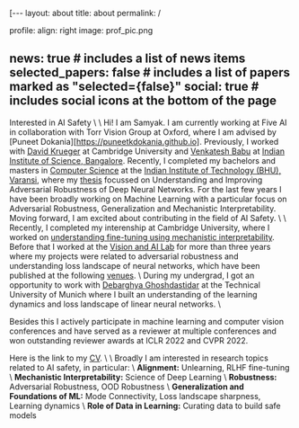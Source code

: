 [---
layout: about
title: about
permalink: /

profile:
  align: right
  image: prof_pic.png

news: true  # includes a list of news items
selected_papers: false # includes a list of papers marked as "selected={false}"
social: true  # includes social icons at the bottom of the page
---
Interested in AI Safety
\\
\\
Hi! I am Samyak. I am currently working at Five AI in collaboration with Torr Vision Group at Oxford, where I am advised by [Puneet Dokania][https://puneetkdokania.github.io]. Previously, I worked with [David Krueger](https://www.kasl.ai) at Cambridge University and [Venkatesh Babu](https://val.cds.iisc.ac.in/) at [Indian Institute of Science, Bangalore](https://iisc.ac.in/). Recently, I completed my bachelors and masters in [Computer Science](https://www.iitbhu.ac.in/dept/cse) at the [Indian Institute of Technology (BHU), Varansi](https://www.iitbhu.ac.in/), where my [thesis](https://drive.google.com/file/d/1J0bry6gDU5k_K3iMIRRrCV865wM9Ww49/view) focussed on Understanding and Improving Adversarial Robustness of Deep Neural Networks. For the last few years I have been broadly working on Machine Learning with a particular focus on Adversarial Robustness, Generalization and Mechanistic Interpretability. Moving forward, I am excited about contributing in the field of AI Safety.
\\
\\
Recently, I completed my interenship at Cambridge University, where I worked on [understanding fine-tuning using mechanistic interpretability](https://arxiv.org/abs/2311.12786). Before that I worked at the [Vision and AI Lab](https://val.cds.iisc.ac.in/) for more than three years where my projects were related to adversarial robustness and understanding loss landscape of neural networks, which have been published at the following [venues](./publications).
\\
During my undergrad, I got an opportunity to work with [Debarghya Ghoshdastidar](https://www.professoren.tum.de/en/ghoshdastidar-debarghya) at the Technical University of Munich where I built an understanding of the learning dynamics and loss landscape of linear neural networks. 
\\

Besides this I actively participate in machine learning  and computer vision conferences and have served as a reviewer at multiple conferences and won outstanding reviewer awards at ICLR 2022 and CVPR 2022.

Here is the link to my [CV](https://drive.google.com/file/d/1WGkicIJ8dW3nZ51kVl_ZNyv66our7V7k/view?usp=sharing).
\\
\\
Broadly I am interested in research topics related to AI safety, in particular:
\\
**Alignment:** Unlearning, RLHF fine-tuning
\\
**Mechanistic Interpretability:** Science of Deep Learning
\\
**Robustness:** Adversarial Robustness, OOD Robustness
\\
**Generalization and Foundations of ML:** Mode Connectivity, Loss landscape sharpness, Learning dynamics
\\
**Role of Data in Learning:** Curating data to build safe models

